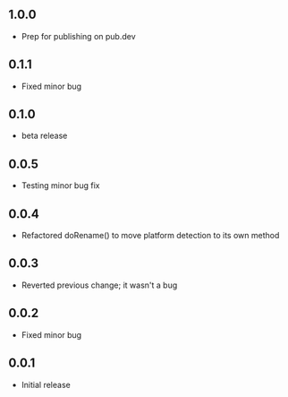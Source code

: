 ## 1.0.0

- Prep for publishing on pub.dev

## 0.1.1

- Fixed minor bug

## 0.1.0

- beta release

## 0.0.5

- Testing minor bug fix

## 0.0.4

- Refactored doRename() to move platform detection to its own method

## 0.0.3

- Reverted previous change; it wasn't a bug

## 0.0.2

- Fixed minor bug

## 0.0.1

- Initial release
